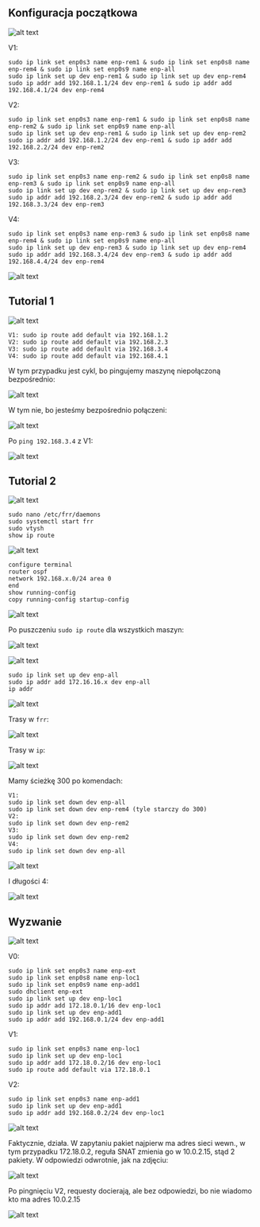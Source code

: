 ## Konfiguracja początkowa

![alt text](image.png)

V1:
```
sudo ip link set enp0s3 name enp-rem1 & sudo ip link set enp0s8 name enp-rem4 & sudo ip link set enp0s9 name enp-all
sudo ip link set up dev enp-rem1 & sudo ip link set up dev enp-rem4
sudo ip addr add 192.168.1.1/24 dev enp-rem1 & sudo ip addr add 192.168.4.1/24 dev enp-rem4
```

V2:
```
sudo ip link set enp0s3 name enp-rem1 & sudo ip link set enp0s8 name enp-rem2 & sudo ip link set enp0s9 name enp-all
sudo ip link set up dev enp-rem1 & sudo ip link set up dev enp-rem2
sudo ip addr add 192.168.1.2/24 dev enp-rem1 & sudo ip addr add 192.168.2.2/24 dev enp-rem2
```

V3:
```
sudo ip link set enp0s3 name enp-rem2 & sudo ip link set enp0s8 name enp-rem3 & sudo ip link set enp0s9 name enp-all
sudo ip link set up dev enp-rem2 & sudo ip link set up dev enp-rem3
sudo ip addr add 192.168.2.3/24 dev enp-rem2 & sudo ip addr add 192.168.3.3/24 dev enp-rem3
```

V4:
```
sudo ip link set enp0s3 name enp-rem3 & sudo ip link set enp0s8 name enp-rem4 & sudo ip link set enp0s9 name enp-all
sudo ip link set up dev enp-rem3 & sudo ip link set up dev enp-rem4
sudo ip addr add 192.168.3.4/24 dev enp-rem3 & sudo ip addr add 192.168.4.4/24 dev enp-rem4
```

![alt text](image-1.png)

## Tutorial 1

![alt text](image-2.png)

```
V1: sudo ip route add default via 192.168.1.2
V2: sudo ip route add default via 192.168.2.3
V3: sudo ip route add default via 192.168.3.4
V4: sudo ip route add default via 192.168.4.1
```

W tym przypadku jest cykl, bo pingujemy maszynę niepołączoną bezpośrednio:

![alt text](image-3.png)

W tym nie, bo jesteśmy bezpośrednio połączeni:

![alt text](image-4.png)

Po `ping 192.168.3.4` z V1:

![alt text](image-5.png)

## Tutorial 2

![alt text](image-6.png)

```
sudo nano /etc/frr/daemons
sudo systemctl start frr
sudo vtysh
show ip route
```

![alt text](image-7.png)

```
configure terminal
router ospf
network 192.168.x.0/24 area 0
end
show running-config
copy running-config startup-config
```

![alt text](image-8.png)

Po puszczeniu `sudo ip route` dla wszystkich maszyn:

![alt text](image-9.png)

![alt text](image-10.png)

```
sudo ip link set up dev enp-all
sudo ip addr add 172.16.16.x dev enp-all
ip addr
```

![alt text](image-11.png)

Trasy w `frr`:

![alt text](image-12.png)

Trasy w `ip`:

![alt text](image-13.png)

Mamy ścieżkę 300 po komendach:

```
V1: 
sudo ip link set down dev enp-all
sudo ip link set down dev enp-rem4 (tyle starczy do 300)
V2:
sudo ip link set down dev enp-rem2
V3: 
sudo ip link set down dev enp-rem2
V4:
sudo ip link set down dev enp-all
```

![alt text](image-14.png)

I długości 4:

![alt text](image-15.png)

## Wyzwanie

![alt text](image-16.png)

V0:
```
sudo ip link set enp0s3 name enp-ext
sudo ip link set enp0s8 name enp-loc1
sudo ip link set enp0s9 name enp-add1
sudo dhclient enp-ext
sudo ip link set up dev enp-loc1
sudo ip addr add 172.18.0.1/16 dev enp-loc1
sudo ip link set up dev enp-add1
sudo ip addr add 192.168.0.1/24 dev enp-add1
```

V1:
```
sudo ip link set enp0s3 name enp-loc1
sudo ip link set up dev enp-loc1
sudo ip addr add 172.18.0.2/16 dev enp-loc1
sudo ip route add default via 172.18.0.1
```

V2:
```
sudo ip link set enp0s3 name enp-add1
sudo ip link set up dev enp-add1
sudo ip addr add 192.168.0.2/24 dev enp-loc1
```

![alt text](image-17.png)

Faktycznie, działa. W zapytaniu pakiet najpierw ma adres sieci wewn., w tym przypadku 172.18.0.2, reguła SNAT zmienia go w 10.0.2.15, stąd 2 pakiety.
W odpowiedzi odwrotnie, jak na zdjęciu:

![alt text](image-18.png)

Po pingnięciu V2, requesty docierają, ale bez odpowiedzi, bo nie wiadomo kto ma adres 10.0.2.15

![alt text](image-19.png)


